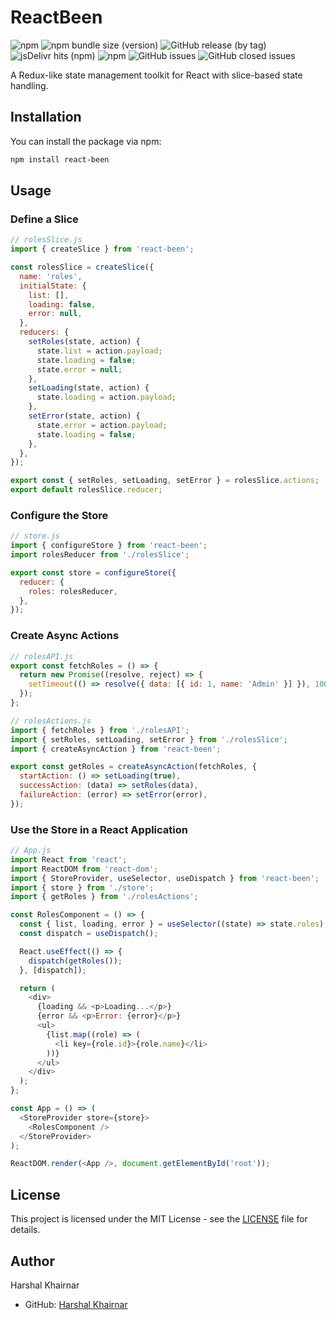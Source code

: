 # ReactBeen
![npm](https://img.shields.io/npm/v/react-been) ![npm bundle size (version)](https://img.shields.io/bundlephobia/min/react-been/1.0.0) ![GitHub release (by tag)](https://img.shields.io/github/downloads/khairnar2960/react-been/stable/total) ![jsDelivr hits (npm)](https://img.shields.io/jsdelivr/npm/hy/react-been) ![npm](https://img.shields.io/npm/dy/react-been) ![GitHub issues](https://img.shields.io/github/issues-raw/khairnar2960/react-been) ![GitHub closed issues](https://img.shields.io/github/issues-closed-raw/khairnar2960/react-been)

A Redux-like state management toolkit for React with slice-based state handling.

## Installation

You can install the package via npm:

```sh
npm install react-been
```

## Usage

### Define a Slice

```javascript
// rolesSlice.js
import { createSlice } from 'react-been';

const rolesSlice = createSlice({
  name: 'roles',
  initialState: {
    list: [],
    loading: false,
    error: null,
  },
  reducers: {
    setRoles(state, action) {
      state.list = action.payload;
      state.loading = false;
      state.error = null;
    },
    setLoading(state, action) {
      state.loading = action.payload;
    },
    setError(state, action) {
      state.error = action.payload;
      state.loading = false;
    },
  },
});

export const { setRoles, setLoading, setError } = rolesSlice.actions;
export default rolesSlice.reducer;
```

### Configure the Store

```javascript
// store.js
import { configureStore } from 'react-been';
import rolesReducer from './rolesSlice';

export const store = configureStore({
  reducer: {
    roles: rolesReducer,
  },
});
```

### Create Async Actions

```javascript
// rolesAPI.js
export const fetchRoles = () => {
  return new Promise((resolve, reject) => {
    setTimeout(() => resolve({ data: [{ id: 1, name: 'Admin' }] }), 1000);
  });
};

// rolesActions.js
import { fetchRoles } from './rolesAPI';
import { setRoles, setLoading, setError } from './rolesSlice';
import { createAsyncAction } from 'react-been';

export const getRoles = createAsyncAction(fetchRoles, {
  startAction: () => setLoading(true),
  successAction: (data) => setRoles(data),
  failureAction: (error) => setError(error),
});
```

### Use the Store in a React Application

```javascript
// App.js
import React from 'react';
import ReactDOM from 'react-dom';
import { StoreProvider, useSelector, useDispatch } from 'react-been';
import { store } from './store';
import { getRoles } from './rolesActions';

const RolesComponent = () => {
  const { list, loading, error } = useSelector((state) => state.roles);
  const dispatch = useDispatch();

  React.useEffect(() => {
    dispatch(getRoles());
  }, [dispatch]);

  return (
    <div>
      {loading && <p>Loading...</p>}
      {error && <p>Error: {error}</p>}
      <ul>
        {list.map((role) => (
          <li key={role.id}>{role.name}</li>
        ))}
      </ul>
    </div>
  );
};

const App = () => (
  <StoreProvider store={store}>
    <RolesComponent />
  </StoreProvider>
);

ReactDOM.render(<App />, document.getElementById('root'));
```

## License

This project is licensed under the MIT License - see the [LICENSE](LICENSE) file for details.

## Author

Harshal Khairnar

- GitHub: [Harshal Khairnar](https://github.com/khairnar2960)
